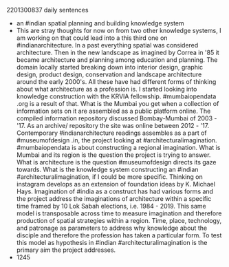 2201300837 daily sentences

* an #indian spatial planning and building knowledge system
* This are stray thoughts for now on from two other knowledge systems, I am working on that could lead into a this third one on #indianarchitecture.
In a past everything spatial was considered architecture.
Then in the new landscape as imagined by Correa in '85 it became architecture and planning among education and planning.
The domain locally started breaking down into interior design, graphic design, product design, conservation and landscape architecture around the early 2000's.
All these have had different forms of thinking about what architecture as a profession is.
I started looking into knowledge construction with the KRVIA fellowship. 
#mumbaiopendata .org is a result of that. 
What is the Mumbai you get when a collection of information sets on it are assembled as a public platform online.
The compiled information repository discussed Bombay-Mumbai of 2003 - '17.
As an archive/ repository the site was online between 2012 - '17.
Contemporary #indianarchitecture readings assembles as a part of #museumofdesign .in, the project looking at #architecturalimagination.
#mumbaiopendata is about constructing a regional imagination.
What is Mumbai and its region is the question the project is trying to answer.
What is architecture is the question #museumofdesign directs its gaze towards.
What is the knowledge system constructing an #indian #architecturalimagination, if I could be more specific.
Thinking on instagram develops as an extension of foundation ideas by K. Michael Hays.
Imagination of #india as a construct has had various forms and the project address the imaginations of architecture within a specific time framed by 10 Lok Sabah elections, i.e. 1984 - 2019.
This same model is transposable across time to measure imagination and therefore production of spatial strategies within a region.
Time, place, technology, and patronage as parameters to address why knowledge about the disciple and therefore the profession has taken a particular form.
To test this model as hypothesis in #indian #architecturalimagination is the primary aim the project addresses.
* 1245
